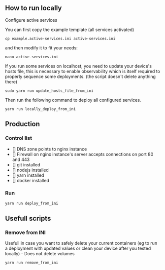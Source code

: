 ## How to run locally

Configure active services

You can first copy the example template (all services activated)
```
cp example.active-services.ini active-services.ini
```

and then modify it to fit your needs:
```
nano active-services.ini
```

If you run some services on localhost, you need to update your device's hosts file, this is necessary to enable observability which is itself required to properly sequence some deployments. (the script doesn't delete anything there)
```
sudo yarn run update_hosts_file_from_ini
```

Then run the following command to deploy all configured services.
```
yarn run locally_deploy_from_ini
```

## Production

### Control list
- [] DNS zone points to nginx instance
- [] Firewall on nginx instance's server accepts connections on port 80 and 443
- [] git installed
- [] nodejs installed
- [] yarn installed
- [] docker installed

### Run
```
yarn run deploy_from_ini
```

## Usefull scripts

### Remove from INI
Usefull in case you want to safely delete your current containers (eg to run a  deployment with updated values or clean your device after you tested locally) - Does not delete volumes
```
yarn run remove_from_ini
```